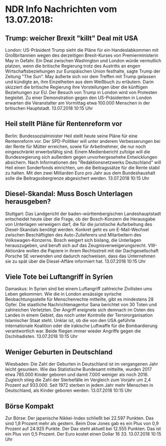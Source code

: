 # NDR Info Nachrichten vom 13.07.2018:


## Trump: weicher Brexit "killt" Deal mit USA
London: US-Präsident Trump sieht die Pläne für ein Handeslabkommen mit Großbritannien wegen des derzeitigen Brexit-Kurses von Premierministerin May in Gefahr. Ein Deal zwischen Washington und London würde vermutlich platzen, wenn die britische Regierung trotz des Austritts an engen Wirtschaftsbeziehungen zur Europäischen Union festhalte, sagte Trump der Zeitung "The Sun". May äußerte sich vor dem Treffen mit Trump gelassen und kündigte an, ihm Einzelheiten aus dem Weißbuch zu erläutern. Darin skizziert die britische Regierung ihre Vorstellungen über die künftigen Beziehungen zur EU. Der Besuch von Trump in London wird von Protesten begleitet. Zu einer Demonstration gegen den US-Präsidenten in London erwarten die Veranstalter am Vormittag etwa 100.000 Menschen in der britischen Hauptstadt. 13.07.2018 10:15 Uhr 

## Heil stellt Pläne für Rentenreform vor
Berlin: Bundessozialminister Heil stellt heute seine Pläne für eine Rentenreform vor. Der SPD-Politiker will unter anderem Verbesserungen bei der Rente für Mütter erreichen, sowie für Arbeitnehmer, die nur noch eingeschränkt erwerbsfähig sind. Einem Medienbericht zufolge will die Bundesregierung sich außerdem gegen unvorhergesehehe Entwicklungen absichern. Nach Informationen des "Redaktionsnetzwerks Deutschland" will Heil einen Sonderfonds einrichten, um die Beitragssätze für die Rente stabil zu halten. Mit den zwei Milliarden Euro pro Jahr aus dem Bundeshaushalt solle die Beitragsobergrenze abgesichert werden. 13.07.2018 10:15 Uhr 

## Diesel-Skandal: Muss Bosch Unterlagen herausgeben?
Stuttgart: Das Landgericht der baden-württembergischen Landeshauptstadt entscheidet heute über die Frage, ob der Bosch-Konzern die Herausgabe von Unterlagen verweigern darf, die für die juristische Aufarbeitung des Diesel-Skandals benötigt werden. Konkret geht es um E-Mail-Wechsel zwischen Beschäftigten des Auto-Zulieferers und Mitarbeitern des Volkswagen-Konzerns. Bosch weigert sich bislang, die Unterlagen herauszugeben, und beruft sich auf das Zeugnisverweigerungsrecht. VW-Aktionäre wollen die Papiere in ihrem Rechtsstreit mit der Dachgesellschaft Porsche SE verwenden und dadurch nachweisen, dass das Unternehmen sie zu spät über die Diesel-Affäre informiert hat. 13.07.2018 10:15 Uhr 

## Viele Tote bei Luftangriff in Syrien
Damaskus: In Syrien sind bei einem Luftangriff zahlreiche Zivilisten ums Leben gekommen. Wie die in London ansässige syrische Beobachtungsstelle für Menschenrechte mitteilte, gibt es mindestens 28 Opfer. Die staatliche Nachrichtenagentur Sana berichtet von 30 Toten und zahlreichen Verletzten. Der Angriff ereignete sich demnach im Osten des Landes in einem Gebiet, das noch unter Kontrolle der Terrororganisation Islamischer Staat steht. Unklar ist, ob die von den USA geführte internationale Koalition oder die irakische Luftwaffe für die Bombardierung verantwortlich war. Beide fliegen immer wieder Angriffe gegen die Dschihadisten. 13.07.2018 10:15 Uhr 

## Weniger Geburten in Deutschland
Wiesbaden: Die Zahl der Geburten in Deutschland ist im vergangenen Jahr leicht gesunken. Wie das Statistische Bundesamt mitteilte, wurden 2017 etwa 785.000 Kinder geboren und damit 7.000 weniger als noch 2016. Zugleich stieg die Zahl der Sterbefälle im Vergleich zum Vorjahr um 2,4 Prozent auf 933.000. Seit 1972 sterben in jedem Jahr mehr Menschen in Deutschland, als Kinder geboren werden. 13.07.2018 10:15 Uhr 

## Börse Kompakt
Zur Börse: Der japanische Nikkei-Index schließt bei 22.597 Punkten. Das sind 1,8 Prozent mehr als gestern. Beim Dow Jones gab es ein Plus von 0,9 Prozent auf 24.925 Punkte. Der Dax steht aktuell bei 12.555 Punkten. Das ist ein Plus von 0,5 Prozent. Der Euro kostet einen Dollar 16 33. 13.07.2018 10:15 Uhr 
